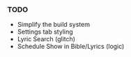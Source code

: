 ### TODO

- Simplify the build system
- Settings tab styling
- Lyric Search (glitch)
- Schedule Show in Bible/Lyrics (logic)